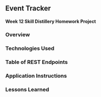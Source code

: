 ## Event Tracker

#### Week 12 Skill Distillery Homework Project

### Overview

### Technologies Used

### Table of REST Endpoints

### Application Instructions

### Lessons Learned
